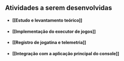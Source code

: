 ## Atividades a serem desenvolvidas

- #### [[Estudo e levantamento teórico]] 

- #### [[Implementação do executor de jogos]] 
 
- #### [[Registro de jogatina e telemetria]] 
 
- #### [[Integração com a aplicação principal do console]] 
